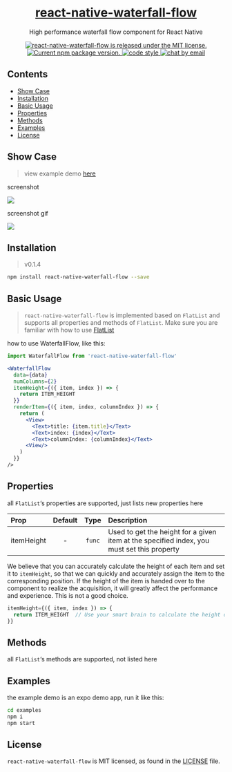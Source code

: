 <h1 align="center">
  <a href="https://github.com/axerjs/react-native-waterfall-flow">
    react-native-waterfall-flow
  </a>
</h1>

<p align="center">
  High performance waterfall flow component for React Native
</p>

<p align="center">
  <a href="https://github.com/axerjs/react-native-waterfall-flow/blob/HEAD/LICENSE">
    <img src="https://img.shields.io/github/license/axerjs/react-native-waterfall-flow" alt="react-native-waterfall-flow is released under the MIT license." />
  </a>
  <a href="https://www.npmjs.org/package/react-native-waterfall-flow">
    <img src="https://img.shields.io/badge/npm%20package-v0.1.4-brightgreen" alt="Current npm package version." />
  </a>
  <a target="_blank" href="https://standardjs.com/">
    <img src="https://img.shields.io/badge/code%20style-standard-green" alt="code style" />
  </a>
  <a target="_blank" href="#">
    <img src="https://img.shields.io/badge/chat-email-blue" alt="chat by email" />
  </a>
</p>

## Contents

- [Show Case](#show-case)
- [Installation](#installation)
- [Basic Usage](#basic-usage)
- [Properties](#properties)
- [Methods](#methods)
- [Examples](#examples)
- [License](#license)


## Show Case
> view example demo [here](https://github.com/axerjs/react-native-waterfall-flow/tree/main/examples)

screenshot

![](https://camo.githubusercontent.com/ddf4c8b6ec2dcd0c02e52b08db3af3686fa2118106940ef8688b8773213ef5bf/68747470733a2f2f696d616765732e7765736572762e6e6c2f3f75726c3d2f2f7777772e68656c6c6f696d672e636f6d2f696d616765732f323032322f30382f31302f5a4e453350632e706e6726773d323530)

screenshot gif

![](https://camo.githubusercontent.com/e9d58db06d26b7098bcb8285c586c541a97c31ad50e33640e3ee1d08603d37d4/68747470733a2f2f696d616765732e7765736572762e6e6c2f3f75726c3d68747470733a2f2f7777772e68656c6c6f696d672e636f6d2f696d616765732f323032322f30382f31302f5a4e4564614d2e67696626773d323530266f75747075743d676966266e3d2d31)


## Installation

> v0.1.4

```bash
npm install react-native-waterfall-flow --save
```

## Basic Usage
> `react-native-waterfall-flow` is implemented based on `FlatList` and supports all properties and methods of `FlatList`. Make sure you are familiar with how to use [FlatList](https://reactnative.cn/docs/flatlist)


how to use WaterfallFlow, like this:
```jsx
import WaterfallFlow from 'react-native-waterfall-flow'
```
```jsx
<WaterfallFlow
  data={data}
  numColumns={2}
  itemHeight={({ item, index }) => {
    return ITEM_HEIGHT
  }}
  renderItem={({ item, index, columnIndex }) => {
    return (
      <View>
        <Text>title: {item.title}</Text>
        <Text>index: {index}</Text>
        <Text>columnIndex: {columnIndex}</Text>
      <View/>
    )
  }}
/>
```

## Properties

all `FlatList`‘s properties are supported, just lists new properties here

| Prop           |     Default     |   Type   | Description                                                                                                 |
| :------------- | :-------------: | :------: | :---------------------------------------------------------------------------------------------------------- |
| itemHeight | - |  `func`  |   Used to get the height for a given item at the specified index, you must set this property

We believe that you can accurately calculate the height of each item and set it to `itemHeight`, so that we can quickly and accurately assign the item to the corresponding position. If the height of the item is handed over to the component to realize the acquisition, it will greatly affect the performance and experience. This is not a good choice.
```jsx
itemHeight={({ item, index }) => {
  return ITEM_HEIGHT  // Use your smart brain to calculate the height of the current item
}}
```   

## Methods
all `FlatList`‘s methods are supported, not listed here

## Examples
the example demo is an expo demo app, run it like this:
```bash
cd examples
npm i
npm start
```

## License

`react-native-waterfall-flow` is MIT licensed, as found in the [LICENSE][l] file.

[l]: https://github.com/axerjs/react-native-waterfall-flow/blob/HEAD/LICENSE
